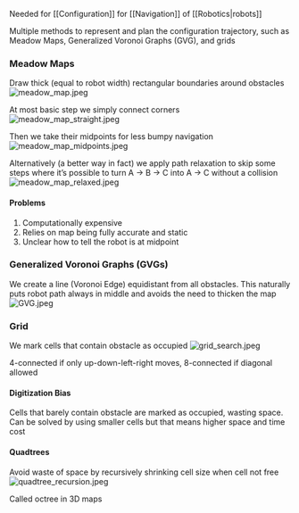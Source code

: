 Needed for [[Configuration]] for [[Navigation]] of [[Robotics|robots]]

Multiple methods to represent and plan the configuration trajectory, such as Meadow Maps, Generalized Voronoi Graphs (GVG), and grids

### Meadow Maps

Draw thick (equal to robot width) rectangular boundaries around obstacles
![meadow_map.jpeg](meadow_map.jpeg)

At most basic step we simply connect corners
![meadow_map_straight.jpeg](meadow_map_straight.jpeg)

Then we take their midpoints for less bumpy navigation
![meadow_map_midpoints.jpeg](meadow_map_midpoints.jpeg)

Alternatively (a better way in fact) we apply path relaxation to skip some steps where it’s possible to turn A -> B -> C into A -> C without a collision
![meadow_map_relaxed.jpeg](meadow_map_relaxed.jpeg)

#### Problems

1. Computationally expensive
2. Relies on map being fully accurate and static
3. Unclear how to tell the robot is at midpoint

### Generalized Voronoi Graphs (GVGs)

We create a line (Voronoi Edge) equidistant from all obstacles. This naturally puts robot path always in middle and avoids the need to thicken the map
![GVG.jpeg](gvg.jpeg)

### Grid

We mark cells that contain obstacle as occupied
![grid_search.jpeg](grid_search.jpeg)

4-connected if only up-down-left-right moves,
8-connected if diagonal allowed

#### Digitization Bias

Cells that barely contain obstacle are marked as occupied, wasting space. Can be solved by using smaller cells but that means higher space and time cost

#### Quadtrees

Avoid waste of space by recursively shrinking cell size when cell not free
![quadtree_recursion.jpeg](quadtree_recursion.jpeg)

Called octree in 3D maps
